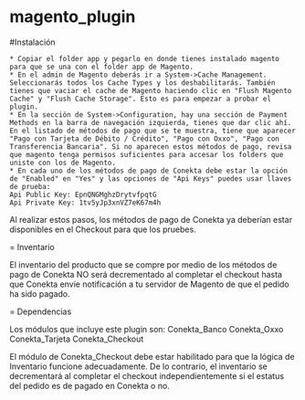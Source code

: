 magento_plugin
==============

#Instalación

    * Copiar el folder app y pegarlo en donde tienes instalado magento para que se una con el folder app de Magento.
    * En el admin de Magento deberás ir a System->Cache Management. Seleccionarás todos los Cache Types y los deshabilitarás. También tienes que vaciar el cache de Magento haciendo clic en "Flush Magento Cache" y "Flush Cache Storage". Esto es para empezar a probar el plugin.
    * En la sección de System->Configuration, hay una sección de Payment Methods en la barra de navegación izquierda, tienes que dar clic ahí. En el listado de métodos de pago que se te muestra, tiene que aparecer "Pago con Tarjeta de Débito / Crédito", "Pago con Oxxo", "Pago con Transferencia Bancaria". Si no aparecen estos métodos de pago, revisa que magento tenga permisos suficientes para accesar los folders que uniste con los de Magento.
    * En cada uno de los métodos de pago de Conekta debe estar la opción de "Enabled" en "Yes" y las opciones de "Api Keys" puedes usar llaves de prueba:
    Api Public Key: EpnQNGMghzDrytvfpqtG
    Api Private Key: 1tv5yJp3xnVZ7eK67m4h

Al realizar estos pasos, los métodos de pago de Conekta ya deberían estar disponibles en el Checkout para que los pruebes.

= Inventario

El inventario del producto que se compre por medio de los métodos de pago de Conekta NO será decrementado al completar el checkout hasta que Conekta envíe notificación a tu servidor de Magento de que el pedido ha sido pagado.

= Dependencias

Los módulos que incluye este plugin son:
  Conekta_Banco
  Conekta_Oxxo
  Conekta_Tarjeta
  Conekta_Checkout
  
El módulo de Conekta_Checkout debe estar habilitado para que la lógica de Inventario funcione adecuadamente. De lo contrario, el inventario se decrementará al completar el checkout independientemente si el estatus del pedido es de pagado en Conekta o no.
